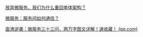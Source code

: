 [放弃微服务，我们为什么重回单体架构？](https://www.infoq.cn/article/o6kcqCSGBTmeTbOP4wG1)

[微服务：服务间如何通信？](https://cloud.tencent.com/developer/article/2022676)

[面渣逆袭：微服务三十三问，两万字图文详解！速收藏！ (qq.com)](https://mp.weixin.qq.com/s/S8_I9mDNh7XnnQaXJFr2CQ)



